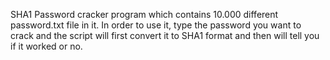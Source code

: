 SHA1 Password cracker program which contains 10.000 different password.txt file in it.
In order to use it, type the password you want to crack and the script will first convert it to SHA1 format and then will tell you if it worked or no.
